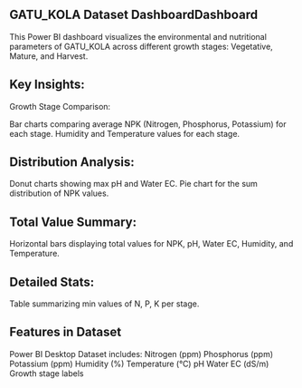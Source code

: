 ## GATU_KOLA Dataset DashboardDashboard
This Power BI dashboard visualizes the environmental and nutritional parameters of GATU_KOLA across different growth stages: Vegetative, Mature, and Harvest.

## Key Insights:
Growth Stage Comparison:

Bar charts comparing average NPK (Nitrogen, Phosphorus, Potassium) for each stage.
Humidity and Temperature values for each stage.

## Distribution Analysis:

Donut charts showing max pH and Water EC.
Pie chart for the sum distribution of NPK values.

## Total Value Summary:

Horizontal bars displaying total values for NPK, pH, Water EC, Humidity, and Temperature.

## Detailed Stats:

Table summarizing min values of N, P, K per stage.

## Features in Dataset
Power BI Desktop
Dataset includes:
Nitrogen (ppm)
Phosphorus (ppm)
Potassium (ppm)
Humidity (%)
Temperature (°C)
pH
Water EC (dS/m)
Growth stage labels
